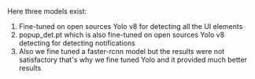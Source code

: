 Here three models exist:
1. Fine-tuned on open sources Yolo v8 for detecting all the UI elements
2. popup_det.pt which is also fine-tuned on open sources Yolo v8 detecting for detecting notifications
3. Also we fine tuned a faster-rcnn model but the results were not satisfactory that's why we fine tuned Yolo and it provided much better results